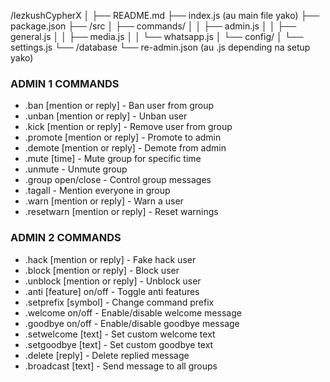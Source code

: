/lezkushCypherX
│
├── README.md
├── index.js (au main file yako)
├── package.json
├── /src
│   ├── commands/
│   │   ├── admin.js
│   │   ├── general.js
│   │   ├── media.js
│   │   └── whatsapp.js
│   └── config/
│       └── settings.js
└── /database
    └── re-admin.json (au .js depending na setup yako)






### ADMIN 1 COMMANDS
- .ban [mention or reply] - Ban user from group  
- .unban [mention or reply] - Unban user  
- .kick [mention or reply] - Remove user from group  
- .promote [mention or reply] - Promote to admin  
- .demote [mention or reply] - Demote from admin  
- .mute [time] - Mute group for specific time  
- .unmute - Unmute group  
- .group open/close - Control group messages  
- .tagall - Mention everyone in group  
- .warn [mention or reply] - Warn a user  
- .resetwarn [mention or reply] - Reset warnings  

### ADMIN 2 COMMANDS
- .hack [mention or reply] - Fake hack user  
- .block [mention or reply] - Block user  
- .unblock [mention or reply] - Unblock user  
- .anti [feature] on/off - Toggle anti features  
- .setprefix [symbol] - Change command prefix  
- .welcome on/off - Enable/disable welcome message  
- .goodbye on/off - Enable/disable goodbye message  
- .setwelcome [text] - Set custom welcome text  
- .setgoodbye [text] - Set custom goodbye text  
- .delete [reply] - Delete replied message  
- .broadcast [text] - Send message to all groups 


